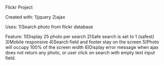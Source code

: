 Flickr Project

Created with:
1)jquery
2)ajax

Uses:
1)Search photo from flickr database

Feature:
1)Display 25 photo per search
2)Safe search is set to 1 (safest)
3)Mobile responsive
4)Search field and footer stay on the screen
5)Photo will occupy 100% of the screen width
6)Display error message when ajax does not return any photo, or user click on search with empty text input field.
